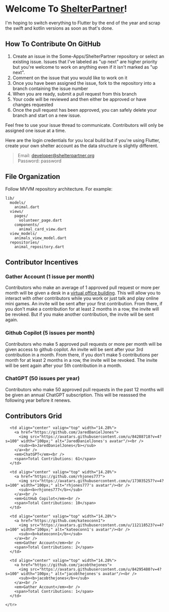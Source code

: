 # Welcome To [ShelterPartner](https://shelterpartner.org)!

I'm hoping to switch everything to Flutter by the end of the year and scrap the swift and kotlin versions as soon as that's done.

## How To Contribute On GitHub
1. Create an issue in the Some-Apps/ShelterPartner repository or select an existing issue. Issues that I've labeled as "up next" are higher priority but you're welcome to work on anything even if it isn't marked as "up next".
2. Comment on the issue that you would like to work on it
3. Once you have been assigned the issue, fork to the repository into a branch containing the issue number
4. When you are ready, submit a pull request from this branch
5. Your code will be reviewed and then either be approved or have changes requested
6. Once the pull request has been approved, you can safely delete your branch and start on a new issue.

Feel free to use your issue thread to communicate. Contributors will only be assigned one issue at a time.

Here are the login credentials for you local build but if you're using Flutter, create your own shelter account as the data structure is slightly different.
> Email: developer@shelterpartner.org\
> Password: password

## File Organization
Follow MVVM repository architecture. For example:

```plaintext
lib/
  models/
    animal.dart
  views/
    pages/
      volunteer_page.dart
    components/
      animal_card_view.dart
  view_models/
    animals_view_model.dart
  repositories/
    animal_repository.dart
```


## Contributor Incentives

### Gather Account (1 issue per month)
Contributors who make an average of 1 approved pull request or more per month will be given a desk in a [virtual office building](https://gather.town). This will allow you to interact with other contributors while you work or just talk and play online mini games. An invite will be sent after your first contribution. From there, if you don't make a contribution for at least 2 months in a row, the invite will be revoked. But if you make another contribution, the invite will be sent again.

### Github Copilot (5 issues per month)
Contributors who make 5 approved pull requests or more per month will be given access to github copilot. An invite will be sent after your 3rd contribution in a month. From there, if you don't make 5 contributions per month for at least 2 months in a row, the invite will be revoked. The invite will be sent again after your 5th contribution in a month.

### ChatGPT (50 issues per year)
Contributors who make 50 approved pull requests in the past 12 months will be given an annual ChatGPT subscription. This will be reasssed the following year before it renews.

<!-- CONTRIBUTORS-START -->

## Contributors Grid

<table>
  <tbody>
    <tr>

      <td align="center" valign="top" width="14.28%">
        <a href="https://github.com/JaredDanielJones">
          <img src="https://avatars.githubusercontent.com/u/84288718?v=4?s=100" width="100px;" alt="JaredDanielJones's avatar"/><br />
          <sub><b>JaredDanielJones</b></sub>
        </a><br />
        <em>ChatGPT</em><br />
        <span>Total Contributions: 61</span>
      </td>

      <td align="center" valign="top" width="14.28%">
        <a href="https://github.com/rhjones777">
          <img src="https://avatars.githubusercontent.com/u/173035257?v=4?s=100" width="100px;" alt="rhjones777's avatar"/><br />
          <sub><b>rhjones777</b></sub>
        </a><br />
        <em>GitHub Copilot</em><br />
        <span>Total Contributions: 10</span>
      </td>

      <td align="center" valign="top" width="14.28%">
        <a href="https://github.com/kateoconn1">
          <img src="https://avatars.githubusercontent.com/u/112118523?v=4?s=100" width="100px;" alt="kateoconn1's avatar"/><br />
          <sub><b>kateoconn1</b></sub>
        </a><br />
        <em>Gather Account</em><br />
        <span>Total Contributions: 2</span>
      </td>

      <td align="center" valign="top" width="14.28%">
        <a href="https://github.com/jacobthejones">
          <img src="https://avatars.githubusercontent.com/u/84295480?v=4?s=100" width="100px;" alt="jacobthejones's avatar"/><br />
          <sub><b>jacobthejones</b></sub>
        </a><br />
        <em>Gather Account</em><br />
        <span>Total Contributions: 1</span>
      </td>

    </tr>
  </tbody>
</table>
<!-- CONTRIBUTORS-END -->



